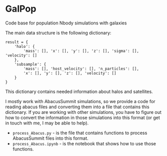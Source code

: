 # GalPop
Code base for population Nbody simulations with galaxies

The main data structure is the following dictionary:

    result = {
        'halo': {
            'mass': [], 'x': [], 'y': [], 'z': [], 'sigma': [], 'velocity': []
        },
        'subsample': {
            'mass': [], 'host_velocity': [], 'n_particles': [],
            'x': [], 'y': [], 'z': [], 'velocity': []
        }
    }

This dictionary contains needed information about halos and satellites.

I mostly work with AbacusSummit simulations, so we provide a code for reading abacus files and converting them into a file that contains this dictionary.
If you are working with other simulations, you have to figure out how to convert the information in those simulations into this format (or get in touch with me, I may be able to help).

* `process_Abacus.py` - is the file that contains functions to process AbacusSummit files into this format.
* `process_Abacus.ipynb` - is the notebook that shows how to use those functions.
